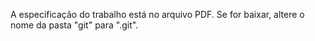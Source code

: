 A especificação do trabalho está no arquivo PDF.
Se for baixar, altere o nome da pasta "git" para ".git".
